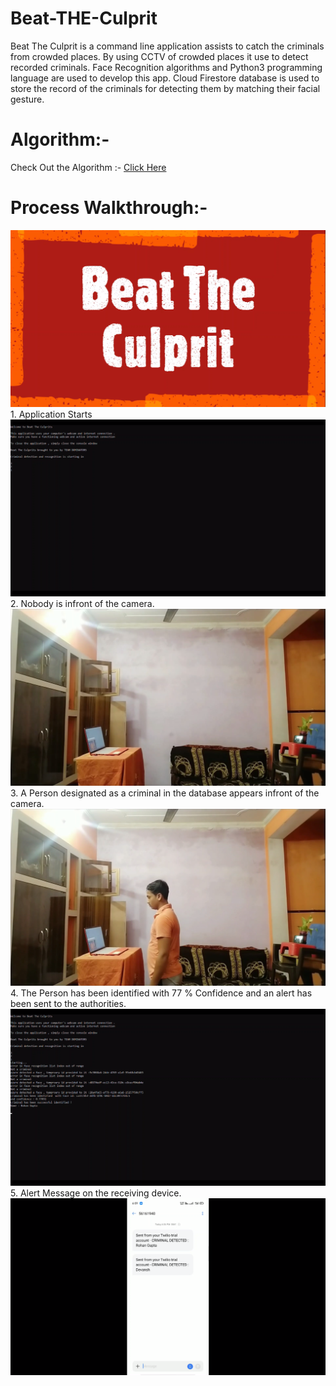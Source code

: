 # Beat-THE-Culprit
Beat The Culprit is a command line application assists to catch the criminals from crowded places.
By using CCTV of crowded places it use to detect recorded criminals.
Face Recognition algorithms and Python3 programming language are used to develop this app.
Cloud Firestore database is used to store the record of the criminals for detecting them by matching their facial gesture.
<h1> Algorithm:- </h1>
<p>
  Check Out the Algorithm :- <a href="https://github.com/thesurajkmr/Beat-THE-Culprit/blob/main/Beat%20The%20Culprit%20Algorithm.pdf">Click Here</a>
</p>
<h1>Process Walkthrough:-</h1>
<p>
<img src="images/0.png" height="auto" width="auto" >
1. Application Starts
<img src="images/1.png" height="auto" width="auto" >
2. Nobody is infront of the camera.
<img src="images/2.png" height="auto" width="auto" >
3. A Person designated as a criminal in the database appears infront of the camera.
<img src="images/3.png" height="auto" width="auto" >
4. The Person has been identified with 77 % Confidence and an alert has been sent to the authorities.
<img src="images/4.png" height="auto" width="auto" >
5. Alert Message on the receiving device.
<img src="images/5.png" height="auto" width="auto" >
</p>



